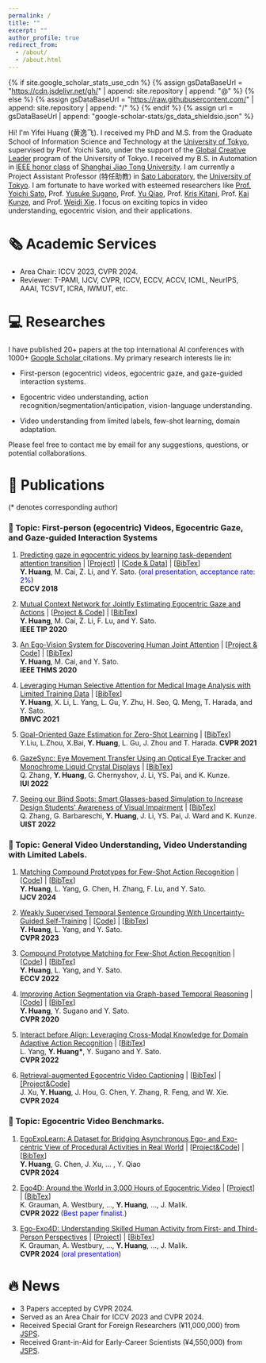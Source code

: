 ```yaml
---
permalink: /
title: ""
excerpt: ""
author_profile: true
redirect_from: 
  - /about/
  - /about.html
---
```


{% if site.google_scholar_stats_use_cdn %}
{% assign gsDataBaseUrl = "https://cdn.jsdelivr.net/gh/" | append: site.repository | append: "@" %}
{% else %}
{% assign gsDataBaseUrl = "https://raw.githubusercontent.com/" | append: site.repository | append: "/" %}
{% endif %}
{% assign url = gsDataBaseUrl | append: "google-scholar-stats/gs_data_shieldsio.json" %}

<span class='anchor' id='about-me'></span>

Hi! I'm Yifei Huang (黄逸飞). I received my PhD and M.S. from the Graduate School of Information Science and Technology at the [University of Tokyo](http://www.u-tokyo.ac.jp/en/), supervised by Prof. Yoichi Sato, under the support of the [Global Creative Leader](http://www.gcl.i.u-tokyo.ac.jp/) program of the University of Tokyo. I received my B.S. in Automation in [IEEE honor class](http://english.seiee.sjtu.edu.cn/english/info/8338.htm) of [Shanghai Jiao Tong University](http://en.sjtu.edu.cn/). I am currently a Project Assistant Professor (特任助教) in [Sato Laboratory](http://www.hci.iis.u-tokyo.ac.jp/), the [University of Tokyo](http://www.u-tokyo.ac.jp/en/). I am fortunate to have worked with esteemed researchers like [Prof. Yoichi Sato](http://www.hci.iis.u-tokyo.ac.jp/~ysato/index.html), Prof. [Yusuke Sugano](https://www.yusuke-sugano.info/), Prof. [Yu Qiao](https://mmlab.siat.ac.cn/yuqiao), Prof. [Kris Kitani](https://kriskitani.github.io/), Prof. [Kai Kunze](https://kaikunze.de/), and Prof. [Weidi Xie](https://weidixie.github.io/). I focus on exciting topics in video understanding, egocentric vision, and their applications. 



# 🗞️ Academic Services
- Area Chair: ICCV 2023, CVPR 2024.
- Reviewer: T-PAMI, IJCV, CVPR, ICCV, ECCV, ACCV, ICML, NeurIPS, AAAI, TCSVT, ICRA, IWMUT, etc.

# 💻 Researches
I have published 20+ papers at the top international AI conferences with 1000+ <a href='https://scholar.google.com/citations?user=RU8gNcgAAAAJ'> Google Scholar </a> citations. My primary research interests lie in:

- First-person (egocentric) videos, egocentric gaze, and gaze-guided interaction systems.

- Egocentric video understanding, action recognition/segmentation/anticipation, vision-language understanding.

- Video understanding from limited labels, few-shot learning, domain adaptation.

Please feel free to contact me by email for any suggestions, questions, or potential collaborations.

# 📝 Publications 
(* denotes corresponding author)
### 📒 Topic:  First-person (egocentric) Videos, Egocentric Gaze, and Gaze-guided Interaction Systems
1. [Predicting gaze in egocentric videos by learning task-dependent attention transition](https://cai-mj.github.io/files/HCLS_eccv_arxiv2018.pdf)  \|  [[Project](https://cai-mj.github.io/project/egocentric_gaze_prediction)]  \| [[Code & Data](https://github.com/hyf015/egocentric-gaze-prediction)]  \| [[BibTex](/docs/eccv2018.txt)]               
**Y. Huang**, M. Cai, Z. Li, and Y. Sato. (<font color="blue">oral presentation, acceptance rate: 2%</font>)               
**ECCV 2018**               

1. [Mutual Context Network for Jointly Estimating Egocentric Gaze and Actions](https://arxiv.org/pdf/1901.01874) \|  [[Project & Code](https://cai-mj.github.io/project/egocentric_gaze_prediction)]  \| [[BibTex](/docs/tip2020.txt)]               
**Y. Huang**, M. Cai, Z. Li, F. Lu, and Y. Sato.               
**IEEE TIP 2020**

1. [An Ego-Vision System for Discovering Human Joint Attention](https://drive.google.com/file/d/1F7GdOfMJNEzf8c3RcZNxo-VevN-3vMiJ/view) \|  [[Project & Code](https://cai-mj.github.io/project/egocentric_gaze_prediction)]  \| [[BibTex](/docs/thms2020.txt)]               
**Y. Huang**, M. Cai, and Y. Sato.               
**IEEE THMS 2020**               

1. [Leveraging Human Selective Attention for Medical Image Analysis with Limited Training Data](https://arxiv.org/pdf/2112.01034) \| [[BibTex](/docs/bmvc2021-1.txt)]               
**Y. Huang**, X. Li, L. Yang, L. Gu, Y. Zhu, H. Seo, Q. Meng, T. Harada, and Y. Sato.               
**BMVC 2021**

1. [Goal-Oriented Gaze Estimation for Zero-Shot Learning](http://openaccess.thecvf.com/content/CVPR2021/papers/Liu_Goal-Oriented_Gaze_Estimation_for_Zero-Shot_Learning_CVPR_2021_paper.pdf) \| [[BibTex](/docs/cvpr2021.txt)]               
Y.Liu, L.Zhou, X.Bai, **Y. Huang**, L. Gu, J. Zhou and T. Harada.
**CVPR 2021**

1. [GazeSync: Eye Movement Transfer Using an Optical Eye Tracker and Monochrome Liquid Crystal Displays](https://research.gold.ac.uk/id/eprint/33046/1/Seeing%20our%20Blind%20Spots-%20Smart%20Glasses-based%20Simulation%20to%20Increase%20Design%20Students%E2%80%99%20Awareness%20of%20Visual%20Impairment%20Zhang%20UIST2022.pdf) \| [[BibTex](/docs/iui2022.txt)]               
Q. Zhang, **Y. Huang**, G. Chernyshov, J. Li, YS. Pai, and K. Kunze.               
**IUI 2022**

1. [Seeing our Blind Spots: Smart Glasses-based Simulation to Increase Design Students' Awareness of Visual Impairment](https://www.researchgate.net/profile/Qing-Zhang-103/publication/359398906_GazeSync_Eye_Movement_Transfer_Using_an_Optical_Eye_Tracker_and_Monochrome_Liquid_Crystal_Displays/links/6239e7e33cf0f2118f4d1f3c/GazeSync-Eye-Movement-Transfer-Using-an-Optical-Eye-Tracker-and-Monochrome-Liquid-Crystal-Displays.pdf) \| [[BibTex](/docs/uist2022.txt)]               
Q. Zhang, G. Barbareschi, **Y. Huang**, J. Li, YS. Pai, J. Ward and K. Kunze.               
**UIST 2022**               

### 📒 Topic:  General Video Understanding, Video Understanding with Limited Labels.
1. [Matching Compound Prototypes for Few-Shot Action Recognition]() \| [[Code](https://drive.google.com/file/d/1brIAthibvoc86evIQUa01CULQZ7Ko8Z5/view?usp=sharing)] \| [[BibTex](/docs/ijcv2024.txt)]               
**Y. Huang**, L. Yang, G. Chen, H. Zhang, F. Lu, and Y. Sato.               
**IJCV 2024**

1. [Weakly Supervised Temporal Sentence Grounding With Uncertainty-Guided Self-Training](http://openaccess.thecvf.com/content/CVPR2023/papers/Huang_Weakly_Supervised_Temporal_Sentence_Grounding_With_Uncertainty-Guided_Self-Training_CVPR_2023_paper.pdf) \| [[Code]()] \| [[BibTex](/docs/cvpr2023.txt)]               
**Y. Huang**, L. Yang, and Y. Sato.               
**CVPR 2023**

1. [Compound Prototype Matching for Few-Shot Action Recognition](https://arxiv.org/pdf/2207.05515) \| [[Code](https://drive.google.com/file/d/1brIAthibvoc86evIQUa01CULQZ7Ko8Z5/view?usp=sharing)] \| [[BibTex](/docs/eccv2022.txt)]               
**Y. Huang**, L. Yang, and Y. Sato.               
**ECCV 2022**

1. [Improving Action Segmentation via Graph-based Temporal Reasoning](https://openaccess.thecvf.com/content_CVPR_2020/papers/Huang_Improving_Action_Segmentation_via_Graph-Based_Temporal_Reasoning_CVPR_2020_paper.pdf) \| [[Code](https://drive.google.com/file/d/1Bc02QyoWzPNAd1djswCoYxxAHBjITrQ3/view?usp=sharing)] \| [[BibTex](/docs/cvpr2020.txt)]               
**Y. Huang**, Y. Sugano and Y. Sato.               
**CVPR 2020**

1. [Interact before Align: Leveraging Cross-Modal Knowledge for Domain Adaptive Action Recognition](https://openaccess.thecvf.com/content/CVPR2022/papers/Yang_Interact_Before_Align_Leveraging_Cross-Modal_Knowledge_for_Domain_Adaptive_Action_CVPR_2022_paper.pdf) \| [[BibTex](/docs/cvpr2022.txt)]               
L. Yang, **Y. Huang<span>&#42;</span>**, Y. Sugano and Y. Sato.               
**CVPR 2022**

1. [Retrieval-augmented Egocentric Video Captioning](https://arxiv.org/pdf/2401.00789) \| [[BibTex](/docs/cvpr2024-x.txt)] \| [[Project&Code]](https://jazzcharles.github.io/Egoinstructor/)              
J. Xu, **Y. Huang**, J. Hou, G. Chen, Y. Zhang, R. Feng, and W. Xie.            
**CVPR 2024**



### 📒 Topic:  Egocentric Video Benchmarks.
1. [EgoExoLearn: A Dataset for Bridging Asynchronous Ego- and Exo-centric View of Procedural Activities in Real World](https://arxiv.org/abs/2403.16182) \| [[Project&Code](https://github.com/OpenGVLab/EgoExoLearn)] \| [[BibTex](/docs/cvpr2024-h/txt)]               
**Y. Huang**, G. Chen, J. Xu, ... , Y. Qiao          
**CVPR 2024** 

1. [Ego4D: Around the World in 3,000 Hours of Egocentric Video](https://arxiv.org/pdf/2112.01038) \| [[Project](https://ego4d-data.org/)] \| [[BibTex](/docs/ego4d.txt)]               
K. Grauman, A. Westbury, ..., **Y. Huang**, ..., J. Malik.            
**CVPR 2022** (<font color="blue">Best paper finalist.</font>)

1. [Ego-Exo4D: Understanding Skilled Human Activity from First- and Third-Person Perspectives](https://arxiv.org/pdf/2311.18259) \| [[Project](https://ego-exo4d-data.org/)] \| [[BibTex](/docs/egoexo4d.txt)]               
K. Grauman, A. Westbury, ..., **Y. Huang**, ..., J. Malik.         
**CVPR 2024** (<font color="blue">oral presentation</font>) 





# 🔥 News
- 3 Papers accepted by CVPR 2024.
- Served as an Area Chair for ICCV 2023 and CVPR 2024.
- Received Special Grant for Foreign Researchers (¥11,000,000) from [JSPS](https://www.jsps.go.jp/index.html).
- Received Grant-in-Aid for Early-Career Scientists (¥4,550,000) from [JSPS](https://www.jsps.go.jp/index.html).
